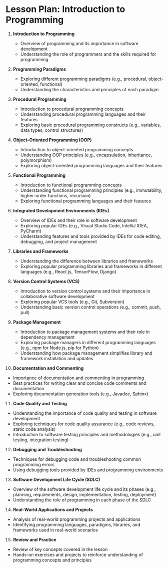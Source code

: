# Lesson Plan: Introduction to Programming

1. **Introduction to Programming**
   - Overview of programming and its importance in software development
   - Understanding the role of programmers and the skills required for programming

2. **Programming Paradigms**
   - Exploring different programming paradigms (e.g., procedural, object-oriented, functional)
   - Understanding the characteristics and principles of each paradigm

3. **Procedural Programming**
   - Introduction to procedural programming concepts
   - Understanding procedural programming languages and their features
   - Exploring basic procedural programming constructs (e.g., variables, data types, control structures)

4. **Object-Oriented Programming (OOP)**
   - Introduction to object-oriented programming concepts
   - Understanding OOP principles (e.g., encapsulation, inheritance, polymorphism)
   - Exploring object-oriented programming languages and their features

5. **Functional Programming**
   - Introduction to functional programming concepts
   - Understanding functional programming principles (e.g., immutability, higher-order functions, recursion)
   - Exploring functional programming languages and their features

6. **Integrated Development Environments (IDEs)**
   - Overview of IDEs and their role in software development
   - Exploring popular IDEs (e.g., Visual Studio Code, IntelliJ IDEA, PyCharm)
   - Understanding features and tools provided by IDEs for code editing, debugging, and project management

7. **Libraries and Frameworks**
   - Understanding the difference between libraries and frameworks
   - Exploring popular programming libraries and frameworks in different languages (e.g., React.js, TensorFlow, Django)

8. **Version Control Systems (VCS)**
   - Introduction to version control systems and their importance in collaborative software development
   - Exploring popular VCS tools (e.g., Git, Subversion)
   - Understanding basic version control operations (e.g., commit, push, pull)

9. **Package Management**
   - Introduction to package management systems and their role in dependency management
   - Exploring package managers in different programming languages (e.g., npm for Node.js, pip for Python)
   - Understanding how package management simplifies library and framework installation and updates

10. **Documentation and Commenting**
   - Importance of documentation and commenting in programming
   - Best practices for writing clear and concise code comments and documentation
   - Exploring documentation generation tools (e.g., Javadoc, Sphinx)

11. **Code Quality and Testing**
   - Understanding the importance of code quality and testing in software development
   - Exploring techniques for code quality assurance (e.g., code reviews, static code analysis)
   - Introduction to software testing principles and methodologies (e.g., unit testing, integration testing)

12. **Debugging and Troubleshooting**
   - Techniques for debugging code and troubleshooting common programming errors
   - Using debugging tools provided by IDEs and programming environments

13. **Software Development Life Cycle (SDLC)**
   - Overview of the software development life cycle and its phases (e.g., planning, requirements, design, implementation, testing, deployment)
   - Understanding the role of programming in each phase of the SDLC

14. **Real-World Applications and Projects**
   - Analysis of real-world programming projects and applications
   - Identifying programming languages, paradigms, libraries, and frameworks used in real-world scenarios

15. **Review and Practice**
   - Review of key concepts covered in the lesson
   - Hands-on exercises and projects to reinforce understanding of programming concepts and principles
